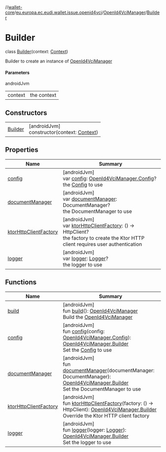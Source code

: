 //[wallet-core](../../../../index.md)/[eu.europa.ec.eudi.wallet.issue.openid4vci](../../index.md)/[OpenId4VciManager](../index.md)/[Builder](index.md)

# Builder

class [Builder](index.md)(context: [Context](https://developer.android.com/reference/kotlin/android/content/Context.html))

Builder to create an instance of [OpenId4VciManager](../index.md)

#### Parameters

androidJvm

| | |
|---|---|
| context | the context |

## Constructors

| | |
|---|---|
| [Builder](-builder.md) | [androidJvm]<br>constructor(context: [Context](https://developer.android.com/reference/kotlin/android/content/Context.html)) |

## Properties

| Name | Summary |
|---|---|
| [config](config.md) | [androidJvm]<br>var [config](config.md): [OpenId4VciManager.Config](../-config/index.md)?<br>the [Config](../-config/index.md) to use |
| [documentManager](document-manager.md) | [androidJvm]<br>var [documentManager](document-manager.md): DocumentManager?<br>the DocumentManager to use |
| [ktorHttpClientFactory](ktor-http-client-factory.md) | [androidJvm]<br>var [ktorHttpClientFactory](ktor-http-client-factory.md): () -&gt; HttpClient?<br>the factory to create the Ktor HTTP client requires user authentication |
| [logger](logger.md) | [androidJvm]<br>var [logger](logger.md): [Logger](../../../eu.europa.ec.eudi.wallet.logging/-logger/index.md)?<br>the logger to use |

## Functions

| Name | Summary |
|---|---|
| [build](build.md) | [androidJvm]<br>fun [build](build.md)(): [OpenId4VciManager](../index.md)<br>Build the [OpenId4VciManager](../index.md) |
| [config](config.md) | [androidJvm]<br>fun [config](config.md)(config: [OpenId4VciManager.Config](../-config/index.md)): [OpenId4VciManager.Builder](index.md)<br>Set the [Config](../-config/index.md) to use |
| [documentManager](document-manager.md) | [androidJvm]<br>fun [documentManager](document-manager.md)(documentManager: DocumentManager): [OpenId4VciManager.Builder](index.md)<br>Set the DocumentManager to use |
| [ktorHttpClientFactory](ktor-http-client-factory.md) | [androidJvm]<br>fun [ktorHttpClientFactory](ktor-http-client-factory.md)(factory: () -&gt; HttpClient): [OpenId4VciManager.Builder](index.md)<br>Override the Ktor HTTP client factory |
| [logger](logger.md) | [androidJvm]<br>fun [logger](logger.md)(logger: [Logger](../../../eu.europa.ec.eudi.wallet.logging/-logger/index.md)): [OpenId4VciManager.Builder](index.md)<br>Set the logger to use |
